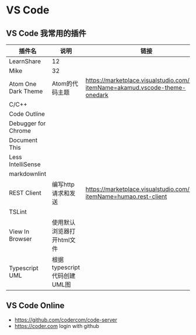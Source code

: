 # VS Code

## VS Code 我常用的插件

| 插件名              | 说明                        | 链接                                                                            |
|---------------------|-----------------------------|---------------------------------------------------------------------------------|
| LearnShare          | 12                          |                                                                                 |
| Mike                | 32                          |                                                                                 |
| Atom One Dark Theme | Atom的代码主题              | https://marketplace.visualstudio.com/items?itemName=akamud.vscode-theme-onedark |
| C/C++               |                             |                                                                                 |
| Code Outline        |                             |                                                                                 |
| Debugger for Chrome |                             |                                                                                 |
| Document This       |                             |                                                                                 |
| Less IntelliSense   |                             |                                                                                 |
| markdownlint        |                             |                                                                                 |
| REST Client         | 编写http请求和发送          | https://marketplace.visualstudio.com/items?itemName=humao.rest-client           |
| TSLint              |                             |                                                                                 |
| View In Browser     | 使用默认浏览器打开html文件  |                                                                                 |
| Typescript UML      | 根据typescript代码创建UML图 |                                                                                 |


## VS Code Online

* https://github.com/codercom/code-server
* https://coder.com login with github
